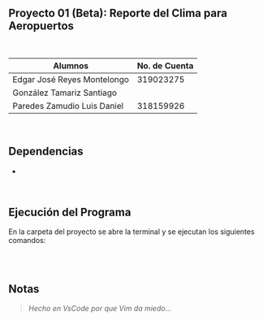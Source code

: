 ## Proyecto 01 (Beta): Reporte del Clima para Aeropuertos

<br>

| Alumnos                     | No. de Cuenta |
| --------------------------- | ------------- |
| Edgar José Reyes Montelongo | 319023275     |  
| González Tamariz Santiago   |               |
| Paredes Zamudio Luis Daniel | 318159926     |

<br>

## Dependencias

- 

<br>

## Ejecución del Programa

En la carpeta del proyecto se abre la terminal y se ejecutan los siguientes comandos:

```

```


<br>

## Notas


> _Hecho en VsCode por que Vim da miedo..._

